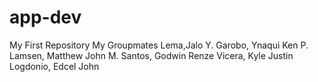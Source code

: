 # app-dev
My First Repository
My Groupmates
Lema,Jalo Y.
Garobo, Ynaqui Ken P.
Lamsen, Matthew John M.
Santos, Godwin Renze
Vicera, Kyle Justin
Logdonio, Edcel John
